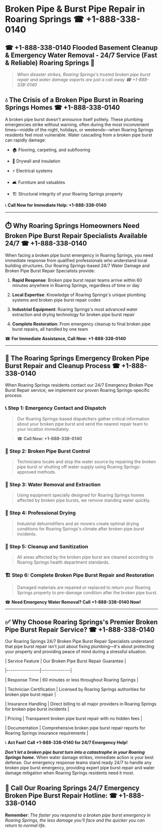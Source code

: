 # Broken Pipe & Burst Pipe Repair in Roaring Springs ☎ +1-888-338-0140  
## ☎ +1-888-338-0140 Flooded Basement Cleanup & Emergency Water Removal - 24/7 Service (Fast & Reliable) Roaring Springs 🚨  

> *When disaster strikes, Roaring Springs's trusted broken pipe burst repair and water damage experts are just a call away ☎ +1-888-338-0140*  

## 💧 The Crisis of a Broken Pipe Burst in Roaring Springs Homes ☎ +1-888-338-0140  

A broken pipe burst doesn't announce itself politely. These plumbing emergencies strike without warning, often during the most inconvenient times—middle of the night, holidays, or weekends—when Roaring Springs residents feel most vulnerable. Water cascading from a broken pipe burst can rapidly damage:  

* 🏠 Flooring, carpeting, and subflooring  
* 🧱 Drywall and insulation  
* ⚡ Electrical systems  
* 🛋️ Furniture and valuables  
* 🏗️ Structural integrity of your Roaring Springs property  

📞 **Call Now for Immediate Help: +1-888-338-0140**  

---  

## ⏱️ Why Roaring Springs Homeowners Need Broken Pipe Burst Repair Specialists Available 24/7 ☎ +1-888-338-0140  

When facing a broken pipe burst emergency in Roaring Springs, you need immediate response from qualified professionals who understand local building structures. Our Roaring Springs-based 24/7 Water Damage and Broken Pipe Burst Repair Specialists provide:  

1. **Rapid Response**: Broken pipe burst repair teams arrive within 60 minutes anywhere in Roaring Springs, regardless of time or day  
2. **Local Expertise**: Knowledge of Roaring Springs's unique plumbing systems and broken pipe burst repair codes  
3. **Industrial Equipment**: Roaring Springs's most advanced water extraction and drying technology for broken pipe burst repair  
4. **Complete Restoration**: From emergency cleanup to final broken pipe burst repairs, all handled by one team  

☎ **For Immediate Assistance, Call Now: +1-888-338-0140**  

---  

## 🔧 The Roaring Springs Emergency Broken Pipe Burst Repair and Cleanup Process ☎ +1-888-338-0140  

When Roaring Springs residents contact our 24/7 Emergency Broken Pipe Burst Repair service, we implement our proven Roaring Springs-specific process:  

### 📞 Step 1: Emergency Contact and Dispatch  
> Our Roaring Springs-based dispatchers gather critical information about your broken pipe burst and send the nearest repair team to your location immediately.  
> ☎ **Call Now: +1-888-338-0140**  

### 🚿 Step 2: Broken Pipe Burst Control  
> Technicians locate and stop the water source by repairing the broken pipe burst or shutting off water supply using Roaring Springs-approved methods.  

### 🌊 Step 3: Water Removal and Extraction  
> Using equipment specially designed for Roaring Springs homes affected by broken pipe bursts, we remove standing water quickly.  

### 💨 Step 4: Professional Drying  
> Industrial dehumidifiers and air movers create optimal drying conditions for Roaring Springs's climate after broken pipe burst incidents.  

### 🧼 Step 5: Cleanup and Sanitization  
> All areas affected by the broken pipe burst are cleaned according to Roaring Springs health department standards.  

### 🏗️ Step 6: Complete Broken Pipe Burst Repair and Restoration  
> Damaged materials are repaired or replaced to return your Roaring Springs property to pre-damage condition after the broken pipe burst.  

☎ **Need Emergency Water Removal? Call +1-888-338-0140 Now!**  

---  

## ✅ Why Choose Roaring Springs's Premier Broken Pipe Burst Repair Service? ☎ +1-888-338-0140  

Our Roaring Springs 24/7 Broken Pipe Burst Repair Specialists understand that pipe burst repair isn't just about fixing plumbing—it's about protecting your property and providing peace of mind during a stressful situation.  

| Service Feature | Our Broken Pipe Burst Repair Guarantee |  
|-----------------|---------------|  
| Response Time | 60 minutes or less throughout Roaring Springs |  
| Technician Certification | Licensed by Roaring Springs authorities for broken pipe burst repair |  
| Insurance Handling | Direct billing to all major providers in Roaring Springs for broken pipe burst incidents |  
| Pricing | Transparent broken pipe burst repair with no hidden fees |  
| Documentation | Comprehensive broken pipe burst repair reports for Roaring Springs insurance requirements |  

📞 **Act Fast! Call +1-888-338-0140 for 24/7 Emergency Help!**  

***Don't let a broken pipe burst turn into a catastrophe in your Roaring Springs home.*** When water damage strikes, immediate action is your best defense. Our emergency response teams stand ready 24/7 to handle any broken pipe burst emergency, providing expert pipe burst repair and water damage mitigation when Roaring Springs residents need it most.  

## 📱 Call Our Roaring Springs 24/7 Emergency Broken Pipe Burst Repair Hotline: ☎ +1-888-338-0140  

**Remember**: *The faster you respond to a broken pipe burst emergency in Roaring Springs, the less damage you'll face and the quicker you can return to normal life.*